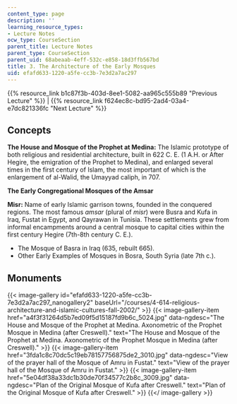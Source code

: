 ```yaml
---
content_type: page
description: ''
learning_resource_types:
- Lecture Notes
ocw_type: CourseSection
parent_title: Lecture Notes
parent_type: CourseSection
parent_uid: 68abeaab-4eff-532c-e858-18d3ffb567bd
title: 3. The Architecture of the Early Mosques
uid: efafd633-1220-a5fe-cc3b-7e3d2a7ac297
---
```


{{% resource_link b1c87f3b-403d-8ee1-5082-aa965c555b89 "Previous Lecture" %}} | {{% resource_link f624ec8c-bd95-2ad4-03a4-e7dc821336fc "Next Lecture" %}}

Concepts
--------

**The House and Mosque of the Prophet at Medina:** The Islamic prototype of both religious and residential architecture, built in 622 C. E. (1 A.H. or After Hegire, the emigration of the Prophet to Medina), and enlarged several times in the first century of Islam, the most important of which is the enlargement of al-Walid, the Umayyad caliph, in 707.

**The Early Congregational Mosques of the Amsar**

**Misr:** Name of early Islamic garrison towns, founded in the conquered regions. The most famous _amsar_ (plural of _misr_) were Busra and Kufa in Iraq, Fustat in Egypt, and Qayrawan in Tunisia. These settlements grew from informal encampments around a central mosque to capital cities within the first century Hegire (7th-8th century C. E.).

*   The Mosque of Basra in Iraq (635, rebuilt 665).
*   Other Early Examples of Mosques in Bosra, South Syria (late 7th c.).

Monuments
---------
{{< image-gallery id="efafd633-1220-a5fe-cc3b-7e3d2a7ac297_nanogallery2" baseUrl="/courses/4-614-religious-architecture-and-islamic-cultures-fall-2002/" >}}
{{< image-gallery-item href="a4f3f31264d5b7ed09f5d15187fd9b6c_5024.jpg" data-ngdesc="The House and Mosque of the Prophet at Medina. Axonometric of the Prophet Mosque in Medina (after Creswell)." text="The House and Mosque of the Prophet at Medina. Axonometric of the Prophet Mosque in Medina (after Creswell)." >}}
{{< image-gallery-item href="3fda1c8c70dc5c19eb78157756875de2_3010.jpg" data-ngdesc="View of the prayer hall of the Mosque of Amru in Fustat." text="View of the prayer hall of the Mosque of Amru in Fustat." >}}
{{< image-gallery-item href="5e04df38a33dc1b30de70f34577c2b8c_3009.jpg" data-ngdesc="Plan of the Original Mosque of Kufa after Creswell." text="Plan of the Original Mosque of Kufa after Creswell." >}}
{{</ image-gallery >}}
